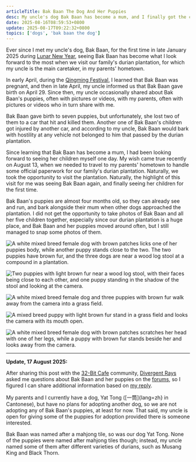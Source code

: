 ```yaml
---
articleTitle: Bak Baan The Dog And Her Puppies
desc: My uncle's dog Bak Baan has become a mum, and I finally got the chance to see her puppies.
date: 2025-08-16T08:59:53+0800
update: 2025-08-17T09:22:32+0800
topics: ['dogs', 'bak baan the dog']
---
```

Ever since I met my uncle's dog, Bak Baan, for the first time in late January 2025 during [Lunar New Year](2025-02-06-my-2025-lunar-new-year.md), seeing Bak Baan has become what I look forward to the most when we visit our family's durian plantation, for which my uncle is the main caretaker, in my parents' hometown.

In early April, during the [Qingming Festival](2025-04-06-my-2025-qingming.md), I learned that Bak Baan was pregnant, and then in late April, my uncle informed us that Bak Baan gave birth on April 29. Since then, my uncle occasionally shared about Bak Baan's puppies, often with pictures or videos, with my parents, often with pictures or videos who in turn share with me.

Bak Baan gave birth to seven puppies, but unfortunately, she lost two of them to a car that hit and killed them. Another one of Bak Baan's children got injured by another car, and according to my uncle, Bak Baan would bark with hostility at any vehicle not belonged to him that passed by the durian plantation.

Since learning that Bak Baan has become a mum, I had been looking forward to seeing her children myself one day. My wish came true recently on August 13, when we needed to travel to my parents' hometown to handle some official paperwork for our family's durian plantation. Naturally, we took the opportunity to visit the plantation. Naturally, the highlight of this visit for me was seeing Bak Baan again, and finally seeing her children for the first time.

Bak Baan's puppies are almost four months old, so they can already see and run, and bark alongside their mum when other dogs approached the plantation. I did not get the opportunity to take photos of Bak Baan and all her five children together, especially since our durian plantation is a huge place, and Bak Baan and her puppies moved around often, but I still managed to snap some photos of them.

![A white mixed breed female dog with brown patches licks one of her puppies body, while another puppy stands close to the two. The two puppies have brown fur, and the three dogs are near a wood log stool at a compound in a plantation.](/assets/images/posts/bak-baan-puppies/IMG_20250813_173441.avif)

![Two puppies with light brown fur near a wood log stool, with their faces being close to each other, and one puppy standing in the shadow of the stool and looking at the camera.](/assets/images/posts/bak-baan-puppies/IMG_20250813_174134.avif)

![A white mixed breed female dog and three puppies with brown fur walk away from the camera into a grass field.](/assets/images/posts/bak-baan-puppies/IMG_20250813_175647.avif)

![A mixed breed puppy with light brown fur stand in a grass field and looks the camera with its mouth open.](/assets/images/posts/bak-baan-puppies/IMG_20250813_181102.avif)

![A white mixed breed female dog with brown patches scratches her head with one of her legs, while a puppy with brown fur stands beside her and looks away from the camera.](/assets/images/posts/bak-baan-puppies/IMG_20250813_181542.avif)

---

**Update, 17 August 2025:**

After sharing this post with the [32-Bit Cafe](https://32bit.cafe/) community, [Divergent Rays](https://divergentrays.com/) asked me questions about Bak Baan and her puppies on the [forums](https://discourse.32bit.cafe/t/blogroll-share-your-blog-posts/502/2086?u=leilukin), so I figured I can share additional information based on [my reply](https://discourse.32bit.cafe/t/blogroll-share-your-blog-posts/502/2087?u=leilukin).

My parents and I currently have a dog, Yat Tong ([一筒]{lang=zh} in Cantonese), but have no plans for adopting another dog, so we are not adopting any of Bak Baan's puppies, at least for now. That said, my uncle is open for giving some of the puppies for adoption provided there is someone interested.

Bak Baan was named after a mahjong tile, so was our dog Yat Tong. None of the puppies were named after mahjong tiles though; instead, my uncle named some of them after different varieties of durians, such as Musang King and Black Thorn.
